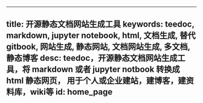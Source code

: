 
---
title: 开源静态文档网站生成工具
keywords: teedoc, markdown, jupyter notebook, html, 文档生成, 替代gitbook, 网站生成, 静态网站, 文档网站生成, 多文档, 静态博客
desc: teedoc，开源静态文档网站生成工具，将 markdown 或者 jupyter notbook 转换成 html 静态网页， 用于个人或企业建站，建博客，建资料库，wiki等
id: home_page
---